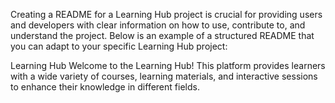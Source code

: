Creating a README for a Learning Hub project is crucial for providing users and developers with clear information on how to use, contribute to, and understand the project. 
Below is an example of a structured README that you can adapt to your specific Learning Hub project:

Learning Hub
Welcome to the Learning Hub! This platform provides learners with a wide variety of courses, learning materials, and interactive sessions to enhance their knowledge in different fields.
